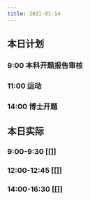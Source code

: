 ```yaml
---
title: 2021-01-14
---
```


## 本日计划
### 9:00 本科开题报告审核
### 11:00 运动
### 14:00 博士开题
## 本日实际
### 9:00-9:30 [[]]
### 12:00-12:45 [[]]
### 14:00-16:30 [[]]
### 
